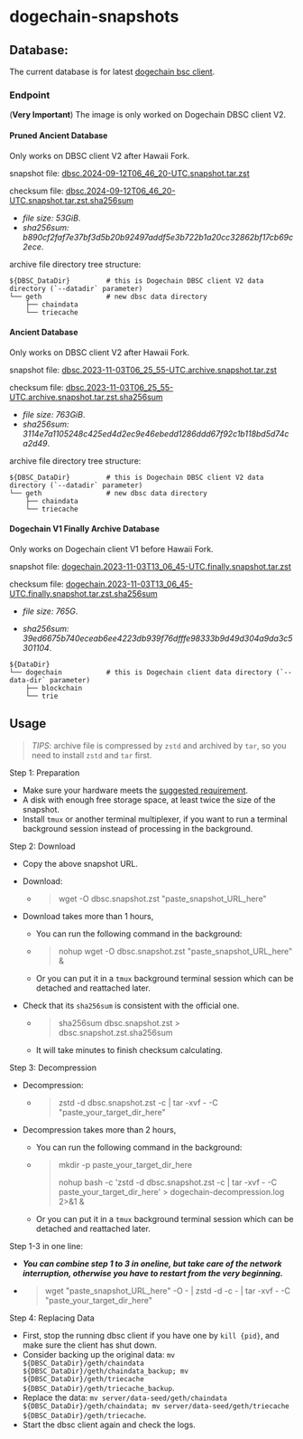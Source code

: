 # dogechain-snapshots

## Database:

The current database is for latest [dogechain bsc client](https://github.com/dogechain-lab/dbsc/releases/latest).

### Endpoint

(**Very Important**) The image is only worked on Dogechain DBSC client V2.

#### Pruned Ancient Database

Only works on DBSC client V2 after Hawaii Fork.

snapshot file: [dbsc.2024-09-12T06_46_20-UTC.snapshot.tar.zst](https://snapshots.dogechaindev.com/dbsc.2024-09-12T06_46_20-UTC.snapshot.tar.zst)

checksum file: [dbsc.2024-09-12T06_46_20-UTC.snapshot.tar.zst.sha256sum](https://snapshots.dogechaindev.com/dbsc.2024-09-12T06_46_20-UTC.snapshot.tar.zst.sha256sum)

* *file size: 53GiB*.
* *sha256sum: b890cf2faf7e37bf3d5b20b92497addf5e3b722b1a20cc32862bf17cb69c2ece*.

archive file directory tree structure:

```
${DBSC_DataDir}         # this is Dogechain DBSC client V2 data directory (`--datadir` parameter)
└── geth                # new dbsc data directory
    ├── chaindata
    └── triecache
```

#### Ancient Database

Only works on DBSC client V2 after Hawaii Fork.

snapshot file: [dbsc.2023-11-03T06_25_55-UTC.archive.snapshot.tar.zst](https://snapshots.dogechaindev.com/dbsc.2023-11-03T06_25_55-UTC.archive.snapshot.tar.zst)

checksum file: [dbsc.2023-11-03T06_25_55-UTC.archive.snapshot.tar.zst.sha256sum](https://snapshots.dogechaindev.com/dbsc.2023-11-03T06_25_55-UTC.archive.snapshot.tar.zst.sha256sum)

* *file size: 763GiB*.
* *sha256sum: 3114e7a1105248c425ed4d2ec9e46ebedd1286ddd67f92c1b118bd5d74ca2d49*.

archive file directory tree structure:

```
${DBSC_DataDir}         # this is Dogechain DBSC client V2 data directory (`--datadir` parameter)
└── geth                # new dbsc data directory
    ├── chaindata
    └── triecache
```

#### Dogechain V1 Finally Archive Database

Only works on Dogechain client V1 before Hawaii Fork.

snapshot file: [dogechain.2023-11-03T13_06_45-UTC.finally.snapshot.tar.zst](https://snapshots.dogechaindev.com/dogechain.2023-11-03T13_06_45-UTC.finally.snapshot.tar.zst)

checksum file: [dogechain.2023-11-03T13_06_45-UTC.finally.snapshot.tar.zst.sha256sum](https://snapshots.dogechaindev.com/dogechain.2023-11-03T13_06_45-UTC.finally.snapshot.tar.zst.sha256sum)

* *file size: 765G*.

* *sha256sum: 39ed6675b740eceab6ee4223db939f76dfffe98333b9d49d304a9da3c5301104*.

```
${DataDir}
└── dogechain           # this is Dogechain client data directory (`--data-dir` parameter)
    ├── blockchain
    └── trie
```

## Usage

> *TIPS*: archive file is compressed by `zstd` and archived by `tar`, so you need to install `zstd` and `tar` first.

Step 1: Preparation
- Make sure your hardware meets the [suggested requirement](https://docs.dogechain.dog/docs/get-started/full-node-deployment).
- A disk with enough free storage space, at least twice the size of the snapshot.
- Install `tmux` or another terminal multiplexer, if you want to run a terminal background session instead of processing in the background.

Step 2: Download
- Copy the above snapshot URL.

- Download: 
    - > wget -O dbsc.snapshot.zst "paste_snapshot_URL_here"

- Download takes more than 1 hours,

    - You can run the following command in the background: 
    - > nohup wget -O dbsc.snapshot.zst "paste_snapshot_URL_here" &
    - Or you can put it in a `tmux` background terminal session which can be detached and reattached later.

- Check that its `sha256sum` is consistent with the official one.
    - > sha256sum dbsc.snapshot.zst > dbsc.snapshot.zst.sha256sum
    - It will take minutes to finish checksum calculating.


Step 3: Decompression

- Decompression:

    -  > zstd -d dbsc.snapshot.zst -c | tar -xvf - -C "paste_your_target_dir_here"
- Decompression takes more than 2 hours,

    - You can run the following command in the background: 
    - > mkdir -p paste_your_target_dir_here
        >
        > nohup bash -c 'zstd -d dbsc.snapshot.zst -c | tar -xvf - -C paste_your_target_dir_here' > dogechain-decompression.log 2>&1 &
    - Or you can put it in a `tmux` background terminal session which can be detached and reattached later.

Step 1-3 in one line:

- ***You can combine step 1 to 3 in oneline, but take care of the network interruption, otherwise you have to restart from the very beginning.***

- > wget "paste_snapshot_URL_here" -O - | zstd -d -c - | tar -xvf - -C "paste_your_target_dir_here"

Step 4: Replacing Data

- First, stop the running dbsc client if you have one by `kill {pid}`, and make sure the client has shut down.
- Consider backing up the original data: `mv ${DBSC_DataDir}/geth/chaindata ${DBSC_DataDir}/geth/chaindata_backup; mv ${DBSC_DataDir}/geth/triecache ${DBSC_DataDir}/geth/triecache_backup`.
- Replace the data: `mv server/data-seed/geth/chaindata ${DBSC_DataDir}/geth/chaindata; mv server/data-seed/geth/triecache ${DBSC_DataDir}/geth/triecache`.
- Start the dbsc client again and check the logs.
